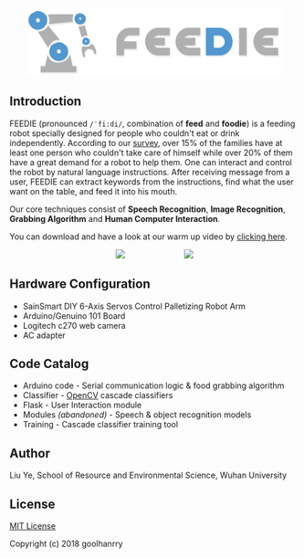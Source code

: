 <p align="center">
  <img width="450" src="Supporting%20files/logo-color.png" />
</p>

## Introduction

FEEDIE (pronounced `/ˈfi:di/`, combination of **feed** and **foodie**) is a feeding robot specially designed for people who couldn't eat or drink independently. According to our [survey](https://github.com/goolhanrry/Feeding-Robot-Demo/blob/master/Supporting%20files/DataAnalysis.pptx?raw=true), over 15% of the families have at least one person who couldn't take care of himself while over 20% of them have a great demand for a robot to help them. One can interact and control the robot by natural language instructions. After receiving message from a user, FEEDIE can extract keywords from the instructions, find what the user want on the table, and feed it into his mouth.

Our core techniques consist of **Speech Recognition**, **Image Recognition**, **Grabbing Algorithm** and **Human Computer Interaction**.

You can download and have a look at our warm up video by [clicking here](https://github.com/goolhanrry/Feeding-Robot-Demo/blob/master/Supporting%20files/WarmUp.mp4?raw=true).

<p align="center">
  <img width="300px" src="Supporting%20files/preview.gif" hspace="50px" />
  <img width="247px" src="Supporting%20files/UI.gif" hspace="50px" />
</p>

## Hardware Configuration

* SainSmart DIY 6-Axis Servos Control Palletizing Robot Arm
* Arduino/Genuino 101 Board
* Logitech c270 web camera
* AC adapter

## Code Catalog

* Arduino code - Serial communication logic & food grabbing algorithm
* Classifier - [OpenCV](https://opencv.org/) cascade classifiers
* Flask - User Interaction module
* Modules *(abandoned)* - Speech & object recognition models
* Training - Cascade classifier training tool

## Author

Liu Ye, School of Resource and Environmental Science, Wuhan University

## License

[MIT License](LICENSE)

Copyright (c) 2018 goolhanrry
